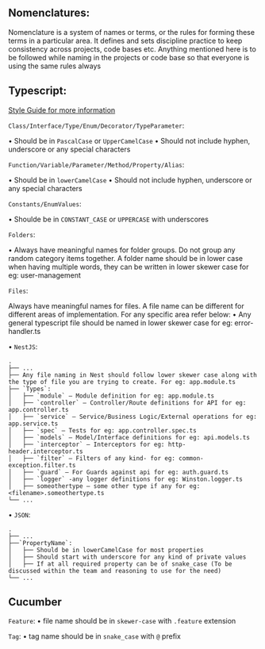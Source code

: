 ## Nomenclatures:

Nomenclature is a system of names or terms, or the rules for forming these terms in a particular area. It defines and sets discipline practice to keep consistency across projects, code bases etc. Anything mentioned here is to be followed while naming in the projects or code base so that everyone is using the same rules always

## Typescript:

[Style Guide for more information](https://google.github.io/styleguide/tsguide.html)

`Class/Interface/Type/Enum/Decorator/TypeParameter`:

•	Should be in `PascalCase` or `UpperCamelCase`
•	Should not include hyphen, underscore or any special characters

`Function/Variable/Parameter/Method/Property/Alias`:

•	Should be in `lowerCamelCase`
•	Should not include hyphen, underscore or any special characters

`Constants/EnumValues`:

•	Shoulde be in `CONSTANT_CASE` or `UPPERCASE` with underscores

`Folders`:

•	Always have meaningful names for folder groups. Do not group any random category items together. A folder name should be in lower case when having multiple words, they can be written in lower skewer case for eg: user-management

`Files`:

Always have meaningful names for files. A file name can be different for different areas of implementation. For any specific area refer below:
•	Any general typescript file should be named in lower skewer case for eg: error-handler.ts

•	`NestJS`:

    .
    ├── ...
    ├── Any file naming in Nest should follow lower skewer case along with the type of file you are trying to create. For eg: app.module.ts
    ├── `Types`:
    │   ├── `module` – Module definition for eg: app.module.ts
    │   ├── `controller` – Controller/Route definitions for API for eg: app.controller.ts
    │   ├── `service` – Service/Business Logic/External operations for eg: app.service.ts
    │   ├── `spec` – Tests for eg: app.controller.spec.ts
    │   ├── `models` – Model/Interface definitions for eg: api.models.ts
    │   ├── `interceptor` – Interceptors for eg: http-header.interceptor.ts
    │   ├── `filter` – Filters of any kind- for eg: common-exception.filter.ts
    │   ├── `guard` – For Guards against api for eg: auth.guard.ts
    │   ├── `logger` -any logger definitions for eg: Winston.logger.ts
    │   ├── someothertype – some other type if any for eg: <filename>.someothertype.ts
    └── ...


•	`JSON`:

    .
    ├── ...
    ├──`PropertyName`: 
    │   ├── Should be in lowerCamelCase for most properties
    │   ├── Should start with underscore for any kind of private values
    │   ├── If at all required property can be of snake_case (To be discussed within the team and reasoning to use for the need)
    └── ...

## Cucumber

`Feature`:
•	file name should be in `skewer-case` with `.feature` extension

`Tag`:
•	tag name should be in `snake_case` with `@` prefix

